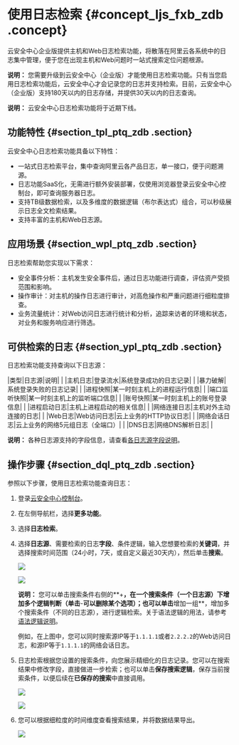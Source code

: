 # 使用日志检索 {#concept_ljs_fxb_zdb .concept}

云安全中心企业版提供主机和Web日志检索功能，将散落在阿里云各系统中的日志集中管理，便于您在出现主机和Web问题时一站式搜索定位问题根源。

**说明：** 您需要升级到云安全中心（企业版）才能使用日志检索功能。只有当您启用日志检索功能后，云安全中心才会记录您的日志并支持检索。目前，云安全中心（企业版）支持180天以内的日志存储，并提供30天以内的日志查询。

**说明：** 云安全中心日志检索功能将于近期下线。

## 功能特性 {#section_tpl_ptq_zdb .section}

云安全中心日志检索功能具备以下特性：

-   一站式日志检索平台，集中查询阿里云各产品日志，单一接口，便于问题溯源。
-   日志功能SaaS化，无需进行额外安装部署，仅使用浏览器登录云安全中心控制台，即可查询服务器日志。
-   支持TB级数据检索，以及多维度的数据逻辑（布尔表达式）组合，可以秒级展示日志全文检索结果。
-   支持丰富的主机和Web日志源。

## 应用场景 {#section_wpl_ptq_zdb .section}

日志检索帮助您实现以下需求：

-   安全事件分析：主机发生安全事件后，通过日志功能进行调查，评估资产受损范围和影响。
-   操作审计：对主机的操作日志进行审计，对高危操作和严重问题进行细粒度排查。
-   业务流量统计：对Web访问日志进行统计和分析，追踪来访者的环境和状态，对业务和服务响应进行筛选。

## 可供检索的日志 {#section_ypl_ptq_zdb .section}

日志检索功能支持查询以下日志源：

|类型|日志源|说明| |
|主机日志|登录流水|系统登录成功的日志记录| |
|暴力破解|系统登录失败的日志记录| |
|进程快照|某一时刻主机上的进程运行信息| |
|端口监听快照|某一时刻主机上的监听端口信息| |
|账号快照|某一时刻主机上的账号登录信息| |
|进程启动日志|主机上进程启动的相关信息| |
|网络连接日志|主机对外主动连接的日志| |
|Web日志|Web访问日志|云上业务的HTTP协议日志| |
|网络会话日志|云上业务的网络5元组日志（全端口）| |
|DNS日志|网络DNS解析日志| |

**说明：** 各种日志源支持的字段信息，请查看[各日志源字段说明](cn.zh-CN/用户指南/各日志源字段说明/各日志源字段说明.md#)。

## 操作步骤 {#section_dql_ptq_zdb .section}

参照以下步骤，使用日志检索功能查询日志：

1.  登录[云安全中心控制台](https://yundun.console.aliyun.com/?p=sas)。
2.  在左侧导航栏，选择**更多功能**。
3.  选择**日志检索**。
4.  选择**日志源**、需要检索的日志**字段**、条件逻辑，输入您想要检索的**关键词**，并选择搜索时间范围（24小时，7天，或自定义最近30天内），然后单击**搜索**。

    ![](http://static-aliyun-doc.oss-cn-hangzhou.aliyuncs.com/assets/img/13644/15530148555198_zh-CN.png)

    ![](http://static-aliyun-doc.oss-cn-hangzhou.aliyuncs.com/assets/img/13644/15530148555199_zh-CN.png)

    **说明：** 您可以单击搜索条件右侧的**+**，在一个搜索条件（一个日志源）下增加多个逻辑判断（单击**-**可以删除某个选项）；也可以单击**增加一组**，增加多个搜索条件（不同的日志源），进行逻辑检索。关于语法逻辑的用法，请参考[语法逻辑说明](cn.zh-CN/用户指南/日志检索/语法逻辑说明.md#)。

    例如，在上图中，您可以同时搜索源IP等于`1.1.1.1`或者`2.2.2.2`的Web访问日志，和源IP等于`1.1.1.1`的网络会话日志。

5.  日志检索根据您设置的搜索条件，向您展示精细化的日志记录。您可以在搜索结果中修改字段，直接做进一步检索；也可以单击**保存搜索逻辑**，保存当前搜索条件，以便后续在**已保存的搜索**中直接调用。

    ![](http://static-aliyun-doc.oss-cn-hangzhou.aliyuncs.com/assets/img/13644/15530148555200_zh-CN.png)

    ![](http://static-aliyun-doc.oss-cn-hangzhou.aliyuncs.com/assets/img/13644/15530148555201_zh-CN.png)

6.  您可以根据细粒度的时间维度查看搜索结果，并将数据结果导出。

    ![](http://static-aliyun-doc.oss-cn-hangzhou.aliyuncs.com/assets/img/13644/15530148555202_zh-CN.png)


